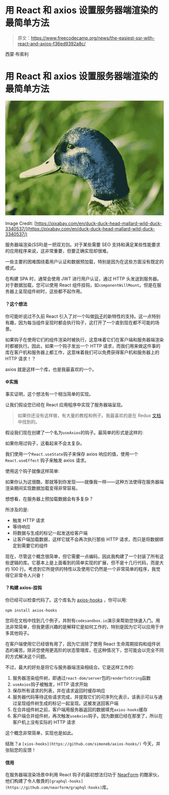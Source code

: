 # 用 React 和 axios 设置服务器端渲染的最简单方法

> 原文：<https://www.freecodecamp.org/news/the-easiest-ssr-with-react-and-axios-f36ed9392a8c/>

西蒙·布索利

# 用 React 和 axios 设置服务器端渲染的最简单方法

![1*xHyQy7jPsssJTQaWcrgc3A](img/deb92259fe3e5193c6ce0d7b912fcd9c.png)

Image Credit: [https://pixabay.com/en/duck-duck-head-mallard-wild-duck-3340537/](https://pixabay.com/en/duck-duck-head-mallard-wild-duck-3340537/)

服务器端渲染(SSR)是一把双刃剑。对于某些需要 SEO 支持和满足某些性能要求的应用程序来说，这非常重要，但要正确实现却很难。

一些主要的困难围绕着用户认证和数据预加载，特别是因为在这些方面没有既定的模式。

在构建 SPA 时，通常会使用 JWT 进行用户认证，通过 HTTP 头发送到服务器。对于数据加载，您可以使用 React 组件挂钩，如`componentWillMount`。但是在服务器上呈现组件树时，这些都不起作用。

#### ？这个想法

你可能听说过不久前 React 引入了对一个叫做[钩子](https://reactjs.org/blog/2019/02/06/react-v16.8.0.html)的新特性的支持。这一点特别有趣，因为每当组件呈现时都会执行钩子，这打开了一个直到现在都不可能的场景。

如果钩子在使用它们的组件渲染时被执行，这意味着它们在客户端和服务器端渲染时都被执行。因此，如果一个钩子发出一个 HTTP 请求，而我们用来做这件事的库在客户机和服务器上都工作，这意味着我们可以免费获得客户机和服务器上的 HTTP 请求！？

axios 就是这样一个库，也是我最喜欢的一个。

#### ⚙️实施

事实证明，这个想法有一个相当简单的实现。

让我们假设您已经在 React 应用程序中实现了服务器端呈现。

> 如果你还没有这样做，有大量的教程和例子。我最喜欢的是在 Redux [文档](https://redux.js.org/recipes/server-rendering)中找到的。

假设我们现在创建了一个名为`useAxios`的钩子。最简单的形式是这样的:

如果你用过钩子，这看起来不会太复杂。

我们使用一个`React.useState`钩子来保存 axios 响应的值，使用一个`React.useEffect` 钩子来触发 axios 请求。

使用这个钩子就像这样简单:

如果你认为这很酷，那就等到你发现——就像我一样——这种方法使得在服务器端渲染期间实现数据加载变得非常容易。

想想看，在服务器上预加载数据会有多复杂？

所涉及的是:

*   触发 HTTP 请求
*   等待响应
*   将数据与生成的标记一起发送给客户端
*   让客户端加载数据，这样它就不会再次执行那些 HTTP 请求，而只是将数据绑定到需要它的组件

现在，尽管这个概念很简单，但它需要一点编码，因此我构建了一个封装了所有这些逻辑的库。它基本上是上面看到的简单实现的扩展，但不是十几行代码，而是大约 100 行。考虑到它所提供的特性以及使用它仍然是一个非常简单的程序，我觉得它非常令人兴奋！

#### ？构建 axios-挂钩

你已经可以检查代码了。这个库名为 [axios-hooks](https://github.com/simoneb/axios-hooks/) ，你可以用:

`npm install axios-hooks`

您将在文档中找到几个例子，并附有`codesandbox.io`演示来帮助您快速入门。用法非常简单，但我更感兴趣的是解释它是如何工作的，特别是因为它可以应用于许多其他钩子。

在客户端使用它已经很有用了，因为它消除了使用 React 生命周期挂钩和组件状态的痛苦。除非您使用更高阶的状态管理库，在这种情况下，您可能会以完全不同的方式解决这个问题。

不过，最大的好处是将它与服务器端渲染相结合。它是这样工作的:

1.  服务器渲染组件树，即通过`react-dom/server`包的`renderToString`函数
2.  `useAxios`钩子被触发，HTTP 请求开始
3.  保存所有请求的列表，并在请求返回时缓存响应
4.  服务器代码等待这些请求完成，并提取它们的可序列化表示，该表示可以与通过呈现组件树生成的标记一起呈现。这被发送回客户端
5.  在合并组件树之前，客户端用服务器返回的数据填充`axios-hooks`缓存
6.  客户端合并组件树，再次触发`useAxios`钩子。因为数据已经在那里了，所以在客户机上没有实际的 HTTP 请求

这个概念非常简单，实现也是如此。

结账？a `[xios-hooks](https://github.com/simoneb/axios-hooks/)` 今天，并张贴您的反馈！

#### 信用

在服务器端渲染场景中利用 React 钩子的最初想法归功于 [NearForm](https://www.nearform.com) 的酷家伙，他们构建了令人敬畏的`[graphql-hooks](https://github.com/nearform/graphql-hooks)`库。
